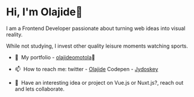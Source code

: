 ### <h1>Hi, I'm Olajide👋</h1>

I am a Frontend Developer passionate about turning web ideas into visual reality.

While not studying, I invest other quality leisure moments watching sports.

- 🔭&nbsp; My portfolio - <a href="https://olajideomotola-1a.netlify.app/" target="_blank">olajideomotola</a>🤘

- 📫&nbsp; How to reach me: twitter - <a href="https://twitter.com/____jide" target="_blank">Olajide</a>
                      Codepen - <a href="https://codepen.io/Jydoskey/" target="_blank">Jydoskey</a>
                      
- 👯&nbsp; Have an interesting idea or project on Vue.js or Nuxt.js?, reach out and lets collaborate.

<!--
**jydoskey/jydoskey** is a ✨ _special_ ✨ repository because its `README.md` (this file) appears on your GitHub profile.
-->
